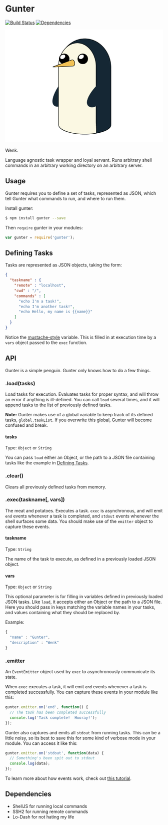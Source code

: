 # Gunter
[![Build Status](https://img.shields.io/travis/500px/gunter.svg?style=flat-square)](https://travis-ci.org/500px/gunter)
[![Dependencies](https://img.shields.io/david/500px/gunter.svg?style=flat-square)](https://david-dm.org/500px/gunter)

![Gunter](gunter.png)

Wenk.

Language agnostic task wrapper and loyal servant.  Runs arbitrary shell commands
in an arbitrary working directory on an arbitrary server.

## Usage

Gunter requires you to define a set of tasks, represented as JSON, which tell
Gunter what commands to run, and where to run them.

Install gunter:
```sh
$ npm install gunter --save
```

Then `require` gunter in your modules:
```js
var gunter = require('gunter');
```

## Defining Tasks

Tasks are represented as JSON objects, taking the form:
```json
{
  "taskname" : {
    "remote" : "localhost",
    "cwd" : "/",
    "commands" : [
      "echo I'm a task!",
      "echo I'm another task!",
      "echo Hello, my name is {{name}}"
    ]
  }
}
```

Notice the [mustache-style](http://mustache.github.io/) variable.  This is
filled in at execution time by a `vars` object passed to the `exec` function.

## API

Gunter is a simple penguin.  Gunter only knows how to do a few things.

### .load(tasks)

Load tasks for execution.  Evaluates tasks for proper syntax, and will throw
an error if anything is ill-defined.  You can call `load` several times, and it
will append tasks to the list of previously defined tasks.

**Note:** Gunter makes use of a global variable to keep track of its defined
tasks, `global.taskList`.  If you overwrite this global, Gunter will become
confused and break.

#### tasks

Type: `Object` or `String`

You can pass `load` either an Object, or the path to a JSON file containing
tasks like the example in [Defining Tasks](#defining-tasks).

### .clear()

Clears all previously defined tasks from memory.

### .exec(taskname[, vars])

The meat and potatoes.  Executes a task.  `exec` is asynchronous, and will emit
`end` events whenever a task is completed, and `stdout` events whenever the
shell surfaces some data.  You should make use of the `emitter` object to
capture these events.

#### taskname

Type: `String`

The name of the task to execute, as defined in a previously loaded JSON object.

#### vars

Type: `Object` or `String`

This optional parameter is for filling in variables defined in previously loaded
JSON tasks.  Like `load`, it accepts either an Object or the path to a JSON
file.  Here you should pass in keys matching the variable names in your tasks,
and values containing what they should be replaced by.

Example:
```js
{
  "name" : "Gunter",
  "description" : "Wenk"
}
```

### .emitter

An `EventEmitter` object used by `exec` to asynchronously communicate its state.

When `exec` executes a task, it will emit `end` events whenever a task is
completed successfully.  You can capture these events in your module like this:
```js
gunter.emitter.on('end', function() {
  // The task has been completed successfully
  console.log('Task complete!  Hooray!');
});
```

Gunter also captures and emits all `stdout` from running tasks.  This can be a
little noisy, so its best to save this for some kind of verbose mode in your
module.  You can access it like this:
```js
gunter.emitter.on('stdout', function(data) {
  // Something's been spit out to stdout
  console.log(data);
});
```


To learn more about how events work, check out
[this tutorial](https://github.com/maxogden/art-of-node#events).

## Dependencies

+ ShellJS for running local commands
+ SSH2 for running remote commands
+ Lo-Dash for not hating my life
